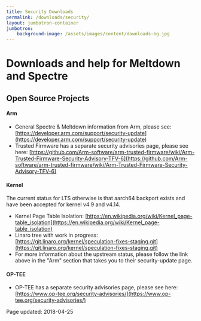 ```yaml
---
title: Security Downloads
permalink: /downloads/security/
layout: jumbotron-container
jumbotron:
    background-image: /assets/images/content/downloads-bg.jpg
---
```

# Downloads and help for Meltdown and Spectre
## Open Source Projects
#### Arm
* General Spectre & Meltdown information from Arm, please see: [https://developer.arm.com/support/security-update](https://developer.arm.com/support/security-update)
* Trusted Firmware has a separate security advisories page, please see here: [https://github.com/Arm-software/arm-trusted-firmware/wiki/Arm-Trusted-Firmware-Security-Advisory-TFV-6](https://github.com/Arm-software/arm-trusted-firmware/wiki/Arm-Trusted-Firmware-Security-Advisory-TFV-6)

#### Kernel
The current status for LTS otherwise is that aarch64 backport exists and have
been accepted for kernel v4.9 and v4.14.

* Kernel Page Table Isolation: [https://en.wikipedia.org/wiki/Kernel_page-table_isolation](https://en.wikipedia.org/wiki/Kernel_page-table_isolation)
* Linaro tree with work in progress: [https://git.linaro.org/kernel/speculation-fixes-staging.git](https://git.linaro.org/kernel/speculation-fixes-staging.git)
* For more information about the upstream status, please follow the link above in the "Arm" section that takes you to their security-update page.

#### OP-TEE
* OP-TEE has a separate security advisories page, please see here: [https://www.op-tee.org/security-advisories/](https://www.op-tee.org/security-advisories/)

Page updated: 2018-04-25
